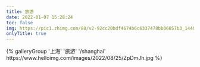 ```yaml
---
title: 旅游
date: 2022-01-07 15:28:24
toc: false
img: https://pic1.zhimg.com/80/v2-92cc20bdf4674b6c6337478bb06657b3_1440w.jpg?source=1940ef5c
onlyTitle: true
---
```

<div class="gallery-group-main">
    {% galleryGroup '上海' '旅游' '/shanghai' https://www.helloimg.com/images/2022/08/25/ZpDmJh.jpg %}
</div>


